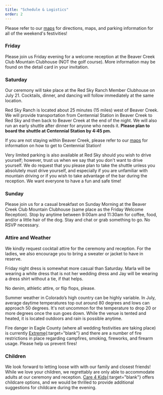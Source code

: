 ```yaml
---
title: "Schedule & Logistics"
order: 2
---
```

Please refer to our <a href="/#maps">maps</a> for directions, maps, and parking information for all of the weekend's festivities!

### Friday
Please join us Friday evening for a welcome reception at the Beaver Creek Club Mountain Clubhouse (NOT the golf course). More information may be found on the detail card in your invitation.

### Saturday
Our ceremony will take place at the Red Sky Ranch Member Clubhouse on July 21. Cocktails, dinner, and dancing will follow immediately at the same location.

Red Sky Ranch is located about 25 minutes (15 miles) west of Beaver Creek. We will provide transportation from Centennial Station in Beaver Creek to Red Sky and then back to Beaver Creek at the end of the night. We will also run an early shuttle after dinner for anyone who needs it. **Please plan to board the shuttle at Centennial Station by 4:45 pm.**

If you are not staying within Beaver Creek, please refer to our <a
href="/#maps">maps</a> for information on how to get to Centennial Station!

Very limited parking is also available at Red Sky should you wish to drive yourself; however, trust us when we say that you don't want to drive yourself. We do request that you please plan to take the shuttle unless you absolutely must drive yourself, and especially if you are unfamiliar with mountain driving or if you wish to take advantage of the bar during the reception. We want everyone to have a fun and safe time!

### Sunday
Please join us for a casual breakfast on Sunday Morning at the Beaver Creek Club
Mountain Clubhouse (same place as the Friday Welcome Reception). Stop by anytime
between 9:00am and 11:30am for coffee, food, and/or a little hair of the dog.
Stay and chat or grab something to go. No RSVP necessary.

### Attire and Weather
We kindly request cocktail attire for the ceremony and reception. For the ladies, we also encourage you to bring a sweater or jacket to have in reserve.

Friday night dress is somewhat more casual than Saturday. Marla will be wearing
a white dress that is not her wedding dress and Jay will be wearing a dress shirt without a tie, if that helps.

No denim, athletic attire, or flip flops, please.

Summer weather in Colorado’s high country can be highly variable. In July, average daytime temperatures top out around 80 degrees and lows can approach 50 degrees. It's not uncommon for the temperature to drop 20 or more degrees once the sun goes down. While the venue is tented and heated, it is located outdoors and rain is possible anytime.

Fire danger in Eagle County (where all wedding festivities are taking place) is currently [Extreme](https://www.fs.usda.gov/detail/inyo/home/?cid=stelprdb5173311){:target="blank"} and there are a number of fire restrictions in place regarding campfires, smoking, fireworks, and firearm usage. Please help us prevent fires! 

### Children
We look forward to letting loose with with our family and closest friends! While
we love your children, we regrettably are only able to accommodate adults at our
ceremony and reception. [Care 4 Kids](http://www.babysittinginvail.com/){:target="blank"} offers childcare options, and we would be thrilled to provide additional suggestions for childcare during the evening.
